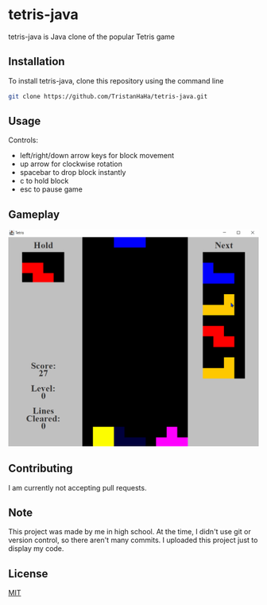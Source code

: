 # tetris-java
tetris-java is Java clone of the popular Tetris game

## Installation
To install tetris-java, clone this repository using the command line

```bash
git clone https://github.com/TristanHaHa/tetris-java.git
```

## Usage
Controls:
- left/right/down arrow keys for block movement
- up arrow for clockwise rotation
- spacebar to drop block instantly
- c to hold block
- esc to pause game

## Gameplay
![gif of gameplay](https://github.com/TristanHaHa/tetris-java/blob/master/media/tetris-demo.gif)

## Contributing
I am currently not accepting pull requests.

## Note
This project was made by me in high school. At the time, I didn't use git or version control, so there aren't many commits. I uploaded this project just to display my code.

## License
[MIT](https://choosealicense.com/licenses/mit/)
